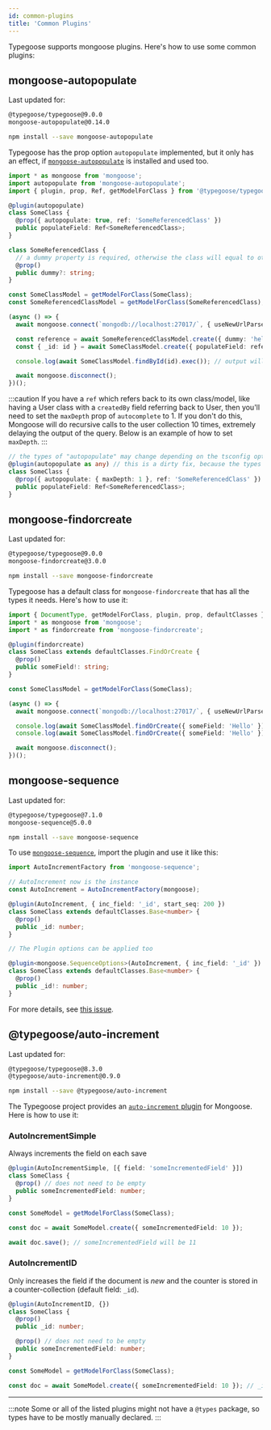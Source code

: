 ```yaml
---
id: common-plugins
title: 'Common Plugins'
---
```


Typegoose supports mongoose plugins. Here's how to use some common plugins:

## mongoose-autopopulate

Last updated for:

```txt
@typegoose/typegoose@9.0.0
mongoose-autopopulate@0.14.0
```

```bash npm2yarn
npm install --save mongoose-autopopulate
```

Typegoose has the prop option `autopopulate` implemented, but it only has an effect, if [`mongoose-autopopulate`](https://github.com/mongodb-js/mongoose-autopopulate) is installed and used too.

```ts
import * as mongoose from 'mongoose';
import autopopulate from 'mongoose-autopopulate';
import { plugin, prop, Ref, getModelForClass } from '@typegoose/typegoose';

@plugin(autopopulate)
class SomeClass {
  @prop({ autopopulate: true, ref: 'SomeReferencedClass' })
  public populateField: Ref<SomeReferencedClass>;
}

class SomeReferencedClass {
  // a dummy property is required, otherwise the class will equal to others
  @prop()
  public dummy?: string;
}

const SomeClassModel = getModelForClass(SomeClass);
const SomeReferencedClassModel = getModelForClass(SomeReferencedClass);

(async () => {
  await mongoose.connect(`mongodb://localhost:27017/`, { useNewUrlParser: true, dbName: 'guides', useUnifiedTopology: true });

  const reference = await SomeReferencedClassModel.create({ dummy: 'hello' });
  const { _id: id } = await SomeClassModel.create({ populateField: reference } as SomeClass);

  console.log(await SomeClassModel.findById(id).exec()); // output will be populated

  await mongoose.disconnect();
})();
```

:::caution
If you have a `ref` which refers back to its own class/model, like having a User class with a `createdBy` field referring back to User, then you'll need to set the `maxDepth` prop of `autocomplete` to 1. If you don't do this, Mongoose will do recursive calls to
the user collection 10 times, extremely delaying the output of the query. Below is an example of how to set `maxDepth`.
:::

```ts
// the types of "autopopulate" may change depending on the tsconfig option "esModuleInterop"
@plugin(autopopulate as any) // this is a dirty fix, because the types of this plugin dont work
class SomeClass {
  @prop({ autopopulate: { maxDepth: 1 }, ref: 'SomeReferencedClass' })
  public populateField: Ref<SomeReferencedClass>;
}
```

## mongoose-findorcreate

Last updated for:

```txt
@typegoose/typegoose@9.0.0
mongoose-findorcreate@3.0.0
```

```bash npm2yarn
npm install --save mongoose-findorcreate
```

Typegoose has a default class for `mongoose-findorcreate` that has all the types it needs. Here's how to use it:

```ts
import { DocumentType, getModelForClass, plugin, prop, defaultClasses } from '@typegoose/typegoose';
import * as mongoose from 'mongoose';
import * as findorcreate from 'mongoose-findorcreate';

@plugin(findorcreate)
class SomeClass extends defaultClasses.FindOrCreate {
  @prop()
  public someField!: string;
}

const SomeClassModel = getModelForClass(SomeClass);

(async () => {
  await mongoose.connect(`mongodb://localhost:27017/`, { useNewUrlParser: true, dbName: 'guides' });

  console.log(await SomeClassModel.findOrCreate({ someField: 'Hello' }));
  console.log(await SomeClassModel.findOrCreate({ someField: 'Hello' })); // both will give the same output

  await mongoose.disconnect();
})();
```

## mongoose-sequence

Last updated for:

```txt
@typegoose/typegoose@7.1.0
mongoose-sequence@5.0.0
```

```bash npm2yarn
npm install --save mongoose-sequence
```

To use [`mongoose-sequence`](https://github.com/ramiel/mongoose-sequence), import the plugin and use it like this:

```ts
import AutoIncrementFactory from 'mongoose-sequence';

// AutoIncrement now is the instance
const AutoIncrement = AutoIncrementFactory(mongoose);

@plugin(AutoIncrement, { inc_field: '_id', start_seq: 200 })
class SomeClass extends defaultClasses.Base<number> {
  @prop()
  public _id: number;
}

// The Plugin options can be applied too

@plugin<mongoose.SequenceOptions>(AutoIncrement, { inc_field: '_id' }) // Note: "start_seq" is not in the "SequenceOptions" type
class SomeClass extends defaultClasses.Base<number> {
  @prop()
  public _id!: number;
}
```

For more details, see [this issue](https://github.com/ramiel/mongoose-sequence/issues/83).

## @typegoose/auto-increment

Last updated for:

```txt
@typegoose/typegoose@8.3.0
@typegoose/auto-increment@0.9.0
```

```bash npm2yarn
npm install --save @typegoose/auto-increment
```

The Typegoose project provides an [`auto-increment` plugin](https://github.com/typegoose/auto-increment) for Mongoose. Here is how to use it:

### AutoIncrementSimple

Always increments the field on each save

```ts
@plugin(AutoIncrementSimple, [{ field: 'someIncrementedField' }])
class SomeClass {
  @prop() // does not need to be empty
  public someIncrementedField: number;
}

const SomeModel = getModelForClass(SomeClass);

const doc = await SomeModel.create({ someIncrementedField: 10 });

await doc.save(); // someIncrementedField will be 11
```

### AutoIncrementID

Only increases the field if the document is *new* and the counter is stored in a counter-collection (default field: `_id`).

```ts
@plugin(AutoIncrementID, {})
class SomeClass {
  @prop()
  public _id: number;

  @prop() // does not need to be empty
  public someIncrementedField: number;
}

const SomeModel = getModelForClass(SomeClass);

const doc = await SomeModel.create({ someIncrementedField: 10 }); // _id will be 1
```

---

:::note
Some or all of the listed plugins might not have a `@types` package, so types have to be mostly manually declared.
:::
